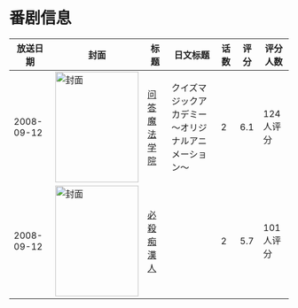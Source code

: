 # 番剧信息

|放送日期|封面|标题|日文标题|话数|评分|评分人数|
|---|---|---|---|---|---|---|
|2008-09-12|<img src="//lain.bgm.tv/pic/cover/c/c8/2a/4663_rjG87.jpg" alt="封面" style="width:150px;height:200px;object-fit:cover;">|[问答魔法学院](https://bangumi.tv/subject/4663)|クイズマジックアカデミー ～オリジナルアニメーション～|2|6.1|124人评分|
|2008-09-12|<img src="/img/no_icon_subject.png" alt="封面" style="width:150px;height:200px;object-fit:cover;">|[必殺痴漢人](https://bangumi.tv/subject/63020)||2|5.7|101人评分|
